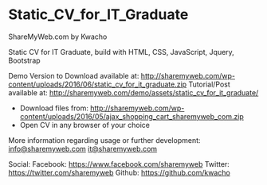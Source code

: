 # Static_CV_for_IT_Graduate

ShareMyWeb.com by Kwacho

Static CV for IT Graduate, build with HTML, CSS, JavaScript, Jquery, Bootstrap

Demo Version to Download available at:
	http://sharemyweb.com/wp-content/uploads/2016/06/static_cv_for_it_graduate.zip
Tutorial/Post available at:
	http://sharemyweb.com/demo/assets/static_cv_for_it_graduate/

- Download files from: http://sharemyweb.com/wp-content/uploads/2016/05/ajax_shopping_cart_sharemyweb_com.zip
- Open CV in any browser of your choice

More information regarding usage or further development:
	info@sharemyweb.com
	it@sharemyweb.com

Social:
	Facebook:	https://www.facebook.com/sharemyweb
	Twitter: 	https://twitter.com/sharemyweb
	Github:		https://github.com/kwacho
    
